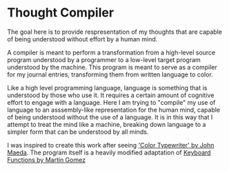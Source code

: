 # Thought Compiler

The goal here is to provide respresentation of my thoughts that are capable of being understood without effort by a human mind. 

A compiler is meant to perform a transformation from a high-level source program understood by a programmer to a low-level target program understood by the machine. This program is meant to serve as a compiler for my journal entries, transforming them from written language to color.

Like a high level programming language, language is something that is understood by those who use it. It requires a certain amount of cognitive effort to engage with a language. Here I am trying to "compile" my use of language to an asssembly-like representation for the human mind, capable of being understood without the use of a language. It is in this way that I attempt to treat the mind like a machine, breaking down language to a simpler form that can be understood by all minds.

I was inspired to create this work after seeing ['Color Typewriter' by John Maeda](https://www.ntticc.or.jp/en/archive/works/color-typewriter/). The program itself is a heavily modified adaptation of [Keyboard Functions by Martin Gomez](https://processing.org/examples/keyboardfunctions.html)

